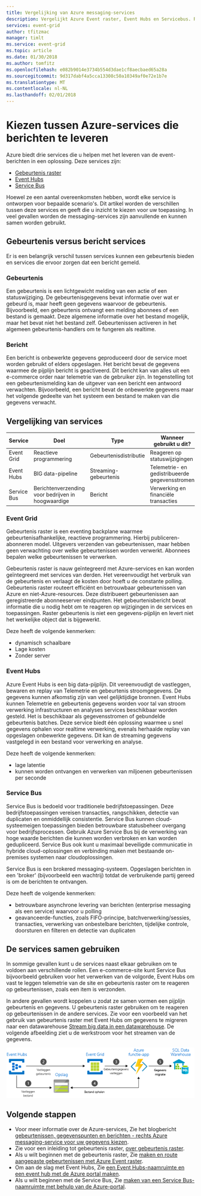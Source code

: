 ```yaml
---
title: Vergelijking van Azure messaging-services
description: Vergelijkt Azure Event raster, Event Hubs en Servicebus. Raadt u aan welke service moet worden gebruikt voor verschillende scenario's.
services: event-grid
author: tfitzmac
manager: timlt
ms.service: event-grid
ms.topic: article
ms.date: 01/30/2018
ms.author: tomfitz
ms.openlocfilehash: e082b9014e3734b554d3dae1cf8aecbaed65a28a
ms.sourcegitcommit: 9d317dabf4a5cca13308c50a10349af0e72e1b7e
ms.translationtype: MT
ms.contentlocale: nl-NL
ms.lasthandoff: 02/01/2018
---
```

# <a name="choose-between-azure-services-that-deliver-messages"></a>Kiezen tussen Azure-services die berichten te leveren

Azure biedt drie services die u helpen met het leveren van de event-berichten in een oplossing. Deze services zijn:

* [Gebeurtenis raster](/azure/event-grid/)
* [Event Hubs](/azure/event-hubs/)
* [Service Bus](/azure/service-bus-messaging/)

Hoewel ze een aantal overeenkomsten hebben, wordt elke service is ontworpen voor bepaalde scenario's. Dit artikel worden de verschillen tussen deze services en geeft die u inzicht te kiezen voor uw toepassing. In veel gevallen worden de messaging-services zijn aanvullende en kunnen samen worden gebruikt.

## <a name="event-vs-message-services"></a>Gebeurtenis versus bericht services

Er is een belangrijk verschil tussen services kunnen een gebeurtenis bieden en services die ervoor zorgen dat een bericht gemeld.

### <a name="event"></a>Gebeurtenis

Een gebeurtenis is een lichtgewicht melding van een actie of een statuswijziging. De gebeurtenisgegevens bevat informatie over wat er gebeurd is, maar heeft geen gegevens waarvoor de gebeurtenis. Bijvoorbeeld, een gebeurtenis ontvangt een melding abonnees of een bestand is gemaakt. Deze algemene informatie over het bestand mogelijk, maar het bevat niet het bestand zelf. Gebeurtenissen activeren in het algemeen gebeurtenis-handlers om te fungeren als realtime.

### <a name="message"></a>Bericht

Een bericht is onbewerkte gegevens geproduceerd door de service moet worden gebruikt of elders opgeslagen. Het bericht bevat de gegevens waarmee de pijplijn bericht is geactiveerd. Dit bericht kan van alles uit een e-commerce order naar telemetrie van de gebruiker zijn. In tegenstelling tot een gebeurtenismelding kan de uitgever van een bericht een antwoord verwachten. Bijvoorbeeld, een bericht bevat de onbewerkte gegevens maar het volgende gedeelte van het systeem een bestand te maken van die gegevens verwacht.

## <a name="comparison-of-services"></a>Vergelijking van services

| Service | Doel | Type | Wanneer gebruikt u dit? |
| ------- | ------- | ---- | ----------- |
| Event Grid | Reactieve programmering | Gebeurtenisdistributie | Reageren op statuswijzigingen |
| Event Hubs | BIG data-pipeline | Streaming-gebeurtenis | Telemetrie- en gedistribueerde gegevensstromen |
| Service Bus | Berichtenverzending voor bedrijven in hoogwaardige | Bericht | Verwerking en financiële transacties |

### <a name="event-grid"></a>Event Grid

Gebeurtenis raster is een eventing backplane waarmee gebeurtenisafhankelijke, reactieve programmering. Hierbij publiceren-abonneren model. Uitgevers verzenden van gebeurtenissen, maar hebben geen verwachting over welke gebeurtenissen worden verwerkt. Abonnees bepalen welke gebeurtenissen te verwerken.

Gebeurtenis raster is nauw geïntegreerd met Azure-services en kan worden geïntegreerd met services van derden. Het vereenvoudigt het verbruik van de gebeurtenis en verlaagt de kosten door hoeft u de constante polling. Gebeurtenis raster routeert efficiënt en betrouwbaar gebeurtenissen van Azure en niet-Azure-resources. Deze distribueert gebeurtenissen aan geregistreerde abonneeserver eindpunten. Het gebeurtenisbericht bevat informatie die u nodig hebt om te reageren op wijzigingen in de services en toepassingen. Raster gebeurtenis is niet een gegevens-pijplijn en levert niet het werkelijke object dat is bijgewerkt.

Deze heeft de volgende kenmerken:

* dynamisch schaalbare
* Lage kosten
* Zonder server

### <a name="event-hubs"></a>Event Hubs

Azure Event Hubs is een big data-pijplijn. Dit vereenvoudigt de vastleggen, bewaren en replay van Telemetrie en gebeurtenis stroomgegevens. De gegevens kunnen afkomstig zijn van veel gelijktijdige bronnen. Event Hubs kunnen Telemetrie en gebeurtenis gegevens worden voor tal van stroom verwerking infrastructuren en analyses services beschikbaar worden gesteld. Het is beschikbaar als gegevensstromen of gebundelde gebeurtenis batches. Deze service biedt één oplossing waarmee u snel gegevens ophalen voor realtime verwerking, evenals herhaalde replay van opgeslagen onbewerkte gegevens. Dit kan de streaming gegevens vastgelegd in een bestand voor verwerking en analyse.

Deze heeft de volgende kenmerken:

* lage latentie
* kunnen worden ontvangen en verwerken van miljoenen gebeurtenissen per seconde

### <a name="service-bus"></a>Service Bus

Service Bus is bedoeld voor traditionele bedrijfstoepassingen. Deze bedrijfstoepassingen vereisen transacties, rangschikken, detectie van duplicaten en onmiddellijk consistentie. Service Bus kunnen cloud-systeemeigen toepassingen bieden betrouwbare statusbeheer overgang voor bedrijfsprocessen. Gebruik Azure Service Bus bij de verwerking van hoge waarde berichten die kunnen worden verbroken en kan worden gedupliceerd. Service Bus ook kunt u maximaal beveiligde communicatie in hybride cloud-oplossingen en verbinding maken met bestaande on-premises systemen naar cloudoplossingen.

Service Bus is een brokered messaging-systeem. Opgeslagen berichten in een 'broker' (bijvoorbeeld een wachtrij) totdat de verbruikende partij gereed is om de berichten te ontvangen.

Deze heeft de volgende kenmerken:

* betrouwbare asynchrone levering van berichten (enterprise messaging als een service) waarvoor u polling
* geavanceerde-functies, zoals FIFO-principe, batchverwerking/sessies, transacties, verwerking van onbestelbare berichten, tijdelijke controle, doorsturen en filteren en detectie van duplicaten

## <a name="use-the-services-together"></a>De services samen gebruiken

In sommige gevallen kunt u de services naast elkaar gebruiken om te voldoen aan verschillende rollen. Een e-commerce-site kunt Service Bus bijvoorbeeld gebruiken voor het verwerken van de volgorde, Event Hubs om vast te leggen telemetrie van de site en gebeurtenis raster om te reageren op gebeurtenissen, zoals een item is verzonden.

In andere gevallen wordt koppelen u zodat ze samen vormen een pijplijn gebeurtenis en gegevens. U gebeurtenis raster gebruiken om te reageren op gebeurtenissen in de andere services. Zie voor een voorbeeld van het gebruik van gebeurtenis raster met Event Hubs om gegevens te migreren naar een datawarehouse [Stream big data in een datawarehouse](event-grid-event-hubs-integration.md). De volgende afbeelding ziet u de werkstroom voor het streamen van de gegevens.

![Overzicht van de gegevensstroom](./media/compare-messaging-services/overview.png)

## <a name="next-steps"></a>Volgende stappen

* Voor meer informatie over de Azure-services, Zie het blogbericht [gebeurtenissen, gegevenspunten en berichten - rechts Azure messaging-service voor uw gegevens kiezen](https://azure.microsoft.com/blog/events-data-points-and-messages-choosing-the-right-azure-messaging-service-for-your-data/).
* Zie voor een inleiding tot gebeurtenis raster, [over gebeurtenis raster](overview.md).
* Als u wilt beginnen met de gebeurtenis raster, Zie [maken en route aangepaste gebeurtenissen met Azure Event raster](custom-event-quickstart.md).
* Om aan de slag met Event Hubs, Zie [een Event Hubs-naamruimte en een event hub met de Azure portal maken](../event-hubs/event-hubs-create.md).
* Als u wilt beginnen met de Service Bus, Zie [maken van een Service Bus-naamruimte met behulp van de Azure-portal](../service-bus-messaging/service-bus-create-namespace-portal.md).